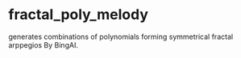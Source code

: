 # fractal_poly_melody
generates combinations of polynomials forming symmetrical fractal arppegios 
By BingAI.

